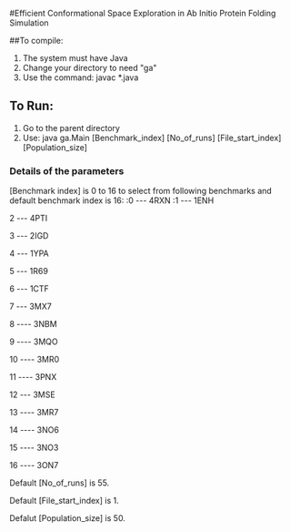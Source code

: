 #Efficient Conformational Space Exploration in Ab Initio Protein Folding Simulation

##To compile:
1. The system must have Java
2. Change your directory to  need "ga" 
3. Use the command: javac *.java

## To Run:
1. Go to the parent directory
2. Use: java ga.Main [Benchmark_index] [No_of_runs] [File_start_index] [Population_size]

### Details of the parameters
 
[Benchmark index] is 0 to 16 to select from following benchmarks and default benchmark index is 16:
:0 --- 4RXN
:1 --- 1ENH

2 --- 4PTI

3 --- 2IGD

4 --- 1YPA

5 --- 1R69

6 --- 1CTF

7 --- 3MX7

8 ---- 3NBM

9 ---- 3MQO

10 ---- 3MR0

11 ---- 3PNX

12 --- 3MSE

13 ---- 3MR7

14 ---- 3NO6

15 ---- 3NO3

16 ---- 3ON7

Default [No_of_runs] is 55.

Default [File_start_index] is 1.

Defalut [Population_size] is 50.
